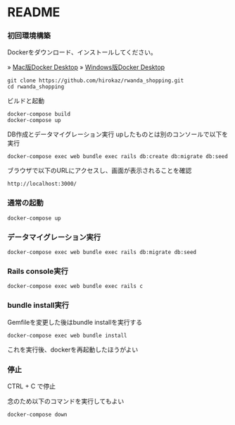 # README

### 初回環境構築

Dockerをダウンロード、インストールしてください。

&raquo; [Mac版Docker Desktop](https://download.docker.com/mac/stable/Docker.dmg)
&raquo; [Windows版Docker Desktop](https://docs.docker.com/desktop/install/windows-install/)


```
git clone https://github.com/hirokaz/rwanda_shopping.git
cd rwanda_shopping
```

ビルドと起動
```
docker-compose build
docker-compose up
```

DB作成とデータマイグレーション実行
upしたものとは別のコンソールで以下を実行
```
docker-compose exec web bundle exec rails db:create db:migrate db:seed
```

ブラウザで以下のURLにアクセスし、画面が表示されることを確認
```
http://localhost:3000/
```

### 通常の起動

```
docker-compose up
```

### データマイグレーション実行

```
docker-compose exec web bundle exec rails db:migrate db:seed
```

### Rails console実行

```
docker-compose exec web bundle exec rails c
```

### bundle install実行

Gemfileを変更した後はbundle installを実行する

```
docker-compose exec web bundle install
```

これを実行後、dockerを再起動したほうがよい

### 停止

CTRL + C
で停止

念のため以下のコマンドを実行してもよい
```
docker-compose down
```
